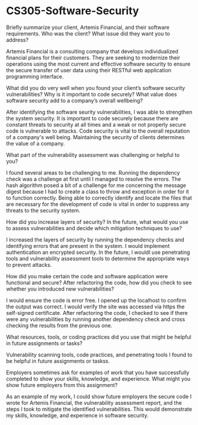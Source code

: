 # CS305-Software-Security
Briefly summarize your client, Artemis Financial, and their software requirements. Who was the client? What issue did they want you to address?

Artemis Financial is a consulting company that develops individualized financial plans for their customers. They are seeking to modernize their operations using the most current and effective software security to ensure the secure transfer of user data using their RESTful web application programming interface. 

What did you do very well when you found your client’s software security vulnerabilities? Why is it important to code securely? What value does software security add to a company’s overall wellbeing?

After identifying the software seurity vulnerabilities, I was able to strengthen the system security. It is important to code securely because there are constant threats to security at all times and a weak or not properly secure code is vulnerable to attacks. Code security is vital to the overall reputation of a company's well being. Maintaining the security of clients determines the value of a company.

What part of the vulnerability assessment was challenging or helpful to you?

I found several areas to be challenging to me. Running the dependency check was a challenge at first until I managed to resolve the errors. The hash algorithm posed a bit of a challenge for me concerning the message digest because I had to create a class to throw and exception in order for it to function correctly. Being able to correctly identify and locate the files that are necessary for the development of code is vital in order to suppress any threats to the security system.

How did you increase layers of security? In the future, what would you use to assess vulnerabilities and decide which mitigation techniques to use?

I increased the layers of security by running the dependency checks and identifying errors that are present in the system. I would implement authentication an encrypted security. In the future, I wouldI use penetrating tools and vulnerability assessment tools to determine the appropriate ways to prevent attacks.

How did you make certain the code and software application were functional and secure? After refactoring the code, how did you check to see whether you introduced new vulnerabilities?

I would ensure the code is error free. I opened up the localhost to confirm the output was correct. I would verify the site was accessed via https the self-signed certificate. After refactoring the code, I checked to see if there were any vulnerabilities by running another dependency check and cross checking the results from the previous one.

What resources, tools, or coding practices did you use that might be helpful in future assignments or tasks?

Vulnerability scanning tools, code practices, and penetrating tools I found to be helpful in future assignments or taskss.

Employers sometimes ask for examples of work that you have successfully completed to show your skills, knowledge, and experience. What might you show future employers from this assignment?

As an example of my work, I could show future employers the secure code I wrote for Artemis Financial, the vulnerability assessment report, and the steps I took to mitigate the identified vulnerabilities. This would demonstrate my skills, knowledge, and experience in software security.

